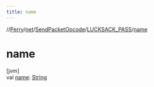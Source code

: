 ```yaml
---
title: name
---
```

//[Perry](../../../../index.html)/[net](../../index.html)/[SendPacketOpcode](../index.html)/[LUCKSACK_PASS](index.html)/[name](name.html)



# name



[jvm]\
val [name](name.html): [String](https://kotlinlang.org/api/latest/jvm/stdlib/kotlin/-string/index.html)




